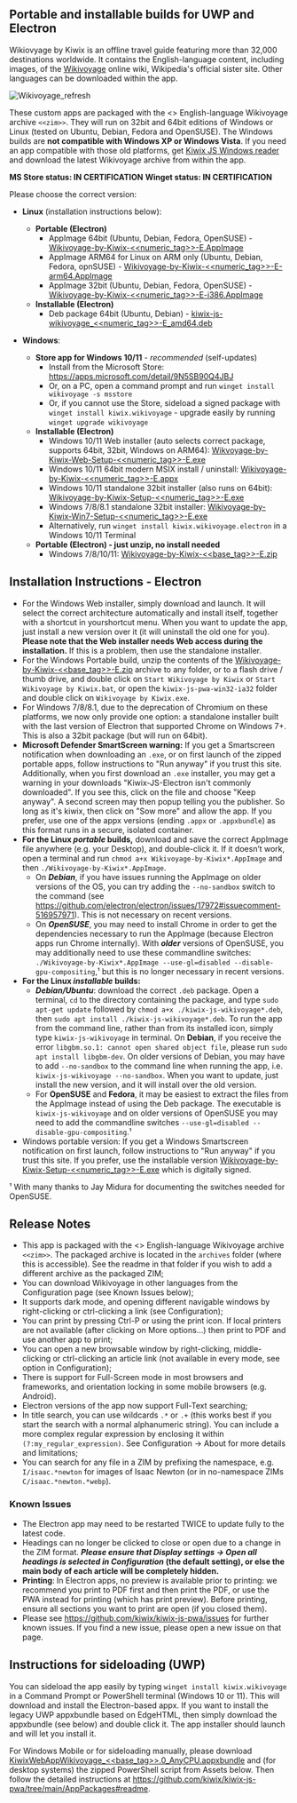 ## Portable and installable builds for UWP and Electron

Wikiovyage by Kiwix is an offline travel guide featuring more than 32,000 destinations worldwide. It contains the English-language content, including images, of the [Wikivoyage](https://www.wikivoyage.org/) online wiki, Wikipedia's official sister site. Other languages can be downloaded within the app.

![Wikivoyage_refresh](https://github.com/kiwix/kiwix-js-pwa/assets/4304337/c7c45ba6-169f-4e2e-95d7-aa5343ac3461)

These custom apps are packaged with the <<date>> English-language Wikivoyage archive `<<zim>>`. They will run on 32bit and 64bit editions of Windows or Linux (tested on Ubuntu, Debian, Fedora and OpenSUSE). The Windows builds are **not compatible with Windows XP or Windows Vista**. If you need an app compatible with those old platforms, get [Kiwix JS Windows reader](https://kiwix.github.io/kiwix-js-pwa/app/nwjs.html) and download the latest Wikivoyage archive from within the app.

**MS Store status: IN CERTIFICATION**
**Winget status: IN CERTIFICATION**

Please choose the correct version:

* **Linux** (installation instructions below):
  - **Portable (Electron)**
    + AppImage 64bit (Ubuntu, Debian, Fedora, OpenSUSE) - [Wikivoyage-by-Kiwix-<<numeric_tag>>-E.AppImage](https://github.com/kiwix/kiwix-js-pwa/releases/download/v<<base_tag>>-Wikivoyage/Wikivoyage-by-Kiwix-<<numeric_tag>>-E.AppImage)
    + AppImage ARM64 for Linux on ARM only (Ubuntu, Debian, Fedora, opnSUSE) - [Wikivoyage-by-Kiwix-<<numeric_tag>>-E-arm64.AppImage](https://github.com/kiwix/kiwix-js-pwa/releases/download/v<<base_tag>>-Wikivoyage/Wikivoyage-by-Kiwix-<<numeric_tag>>-E-arm64.AppImage) 
    + AppImage 32bit (Ubuntu, Debian, Fedora, OpenSUSE) - [Wikivoyage-by-Kiwix-<<numeric_tag>>-E-i386.AppImage](https://github.com/kiwix/kiwix-js-pwa/releases/download/v<<base_tag>>-Wikivoyage/Wikivoyage-by-Kiwix-<<numeric_tag>>-E-i386.AppImage)
  - **Installable (Electron)**
    + Deb package 64bit (Ubuntu, Debian) - [kiwix-js-wikivoyage_<<numeric_tag>>-E_amd64.deb](https://github.com/kiwix/kiwix-js-pwa/releases/download/v<<base_tag>>-Wikivoyage/kiwix-js-wikivoyage_<<numeric_tag>>-E_amd64.deb)
  
* **Windows**:
  - **Store app for Windows 10/11** - _recommended_ (self-updates)
    + Install from the Microsoft Store: https://apps.microsoft.com/detail/9N5SB90Q4JBJ
    + Or, on a PC, open a command prompt and run `winget install wikivoyage -s msstore`
    + Or, if you cannot use the Store, sideload a signed package with `winget install kiwix.wikivoyage` - upgrade easily by running  `winget upgrade wikivoyage`
  - **Installable (Electron)**
    + Windows 10/11 Web installer (auto selects correct package, supports 64bit, 32bit, Windows on ARM64): [Wikvoyage-by-Kiwix-Web-Setup-<<numeric_tag>>-E.exe](https://github.com/kiwix/kiwix-js-pwa/releases/download/v<<base_tag>>-Wikivoyage/Wikivoyage-by-Kiwix-Web-Setup-<<numeric_tag>>-E.exe)
    + Windows 10/11 64bit modern MSIX install / uninstall: [Wikivoyage-by-Kiwix-<<numeric_tag>>-E.appx](https://github.com/kiwix/kiwix-js-pwa/releases/download/v<<base_tag>>-Wikivoyage/Wikivoyage-by-Kiwix-<<numeric_tag>>-E.appx)
    + Windows 10/11 standalone 32bit installer (also runs on 64bit): [Wikivoyage-by-Kiwix-Setup-<<numeric_tag>>-E.exe](https://github.com/kiwix/kiwix-js-pwa/releases/download/v<<base_tag>>-Wikivoyage/Wikivoyage-by-Kiwix-Setup-<<numeric_tag>>-E.exe)
    + Windows 7/8/8.1 standalone 32bit installer: [Wikivoyage-by-Kiwix-Win7-Setup-<<numeric_tag>>-E.exe](https://github.com/kiwix/kiwix-js-pwa/releases/download/v<<base_tag>>-Wikivoyage/Wikivoyage-by-Kiwix-Win7-Setup-<<numeric_tag>>-E.exe)
    + Alternatively, run `winget install kiwix.wikivoyage.electron` in a Windows 10/11 Terminal
  - **Portable (Electron) - just unzip, no install needed**
    + Windows 7/8/10/11: [Wikivoyage-by-Kiwix-<<base_tag>>-E.zip](https://github.com/kiwix/kiwix-js-pwa/releases/download/v<<base_tag>>-Wikivoyage/Wikivoyage-by-Kiwix-<<base_tag>>-E.zip)

## Installation Instructions - Electron

* For the Windows Web installer, simply download and launch. It will select the correct architecture automatically and install itself, together with a shortcut in yourshortcut menu. When you want to update the app, just install a new version over it (it will uninstall the old one for you). **Please note that the Web installer needs Web access during the installation.** If this is a problem, then use the standalone installer.
* For the Windows Portable build, unzip the contents of the [Wikivoyage-by-Kiwix-<<base_tag>>-E.zip](https://github.com/kiwix/kiwix-js-pwa/releases/download/v<<base_tag>>-Wikivoyage/Wikivoyage-by-Kiwix-<<base_tag>>-E.zip) archive to any folder, or to a flash drive / thumb drive, and double click on `Start Wikivoyage by Kiwix` or `Start Wikivoyage by Kiwix.bat`, or open the `kiwix-js-pwa-win32-ia32` folder and double click on `Wikivoyage by Kiwix.exe`.
* For Windows 7/8/8.1, due to the deprecation of Chromium on these platforms, we now only provide one option: a standalone installer built with the last version of Electron that supported Chrome on Windows 7+. This is also a 32bit package (but will run on 64bit).
* **Microsoft Defender SmartScreen warning:** If you get a Smartscreen notification when downloading an `.exe`, or on first launch of the zipped portable apps, follow instructions to "Run anyway" if you trust this site. Additionally, when you first download an `.exe` installer, you may get a warning in your downloads "Kiwix-JS-Electron isn't commonly downloaded". If you see this, click on the file and choose "Keep anyway". A second screen may then popup telling you the publisher. So long as it's kiwix, then click on "Sow more" and allow the app. If you prefer, use one of the appx versions (ending `.appx` or `.appxbundle`) as this format runs in a secure, isolated container.
* **For the Linux _portable_ builds,** download and save the correct AppImage file anywhere (e.g. your Desktop), and double-click it. If it doesn’t work, open a terminal and run `chmod a+x Wikivoyage-by-Kiwix*.AppImage` and then `./Wikivoyage-by-Kiwix*.AppImage`.
  + On **_Debian_**, if you have issues running the AppImage on older versions of the OS, you can try adding the `--no-sandbox` switch to the command (see https://github.com/electron/electron/issues/17972#issuecomment-516957971). This is not necessary on recent versions.
  + On **_OpenSUSE_**, you may need to install Chrome in order to get the dependencies necessary to run the AppImage (because Electron apps run Chrome internally). With **_older_** versions of OpenSUSE, you may additionally need to use these commandline switches: `./Wikivoyage-by-Kiwix*.AppImage --use-gl=disabled --disable-gpu-compositing`,¹ but this is no longer necessary in recent versions.
* **For the Linux _installable_ builds:**
  + **_Debian/Ubuntu_**: download the correct `.deb` package. Open a terminal, `cd` to the directory containing the package, and type `sudo apt-get update` followed by `chmod a+x ./kiwix-js-wikivoyage*.deb`, then `sudo apt install ./kiwix-js-wikivoyage*.deb`. To run the app from the command line, rather than from its installed icon, simply type `kiwix-js-wikivoyage` in terminal. On **Debian**, if you receive the error `libgbm.so.1: cannot open shared object file`, please run `sudo apt install libgbm-dev`. On older versions of Debian, you may have to add `--no-sandbox` to the command line when running the app, i.e. `kiwix-js-wikivoyage --no-sandbox`. When you want to update, just install the new version, and it will install over the old version.
  + For **OpenSUSE** and **Fedora**, it may be easiest to extract the files from the AppImage instead of using the Deb package. The executable is `kiwix-js-wikivoyage` and on older versions of OpenSUSE you may need to add the commandline switches `--use-gl=disabled --disable-gpu-compositing`.¹
* Windows portable version: If you get a Windows Smartscreen notification on first launch, follow instructions to "Run anyway" if you trust this site. If you prefer, use the installable version [Wikivoyage-by-Kiwix-Setup-<<numeric_tag>>-E.exe](https://github.com/kiwix/kiwix-js-pwa/releases/download/v<<base_tag>>-Wikivoyage/Wikivoyage-by-Kiwix-Setup-<<numeric_tag>>-E.exe) which is digitally signed.

¹ With many thanks to Jay Midura for documenting the switches needed for OpenSUSE.

## Release Notes

* This app is packaged with the <<date>> English-language Wikivoyage archive `<<zim>>`. The packaged archive is located in the `archives` folder (where this is accessible). See the readme in that folder if you wish to add a different archive as the packaged ZIM;
* You can download Wikivoyage in other languages from the Configuration page (see Known Issues below);
* It supports dark mode, and opening different navigable windows by right-clicking or ctrl-clicking a link (see Configuration);
* You can print by pressing Ctrl-P or using the print icon. If local printers are not available (after clicking on More options...) then print to PDF and use another app to print;
* You can open a new browsable window by right-clicking, middle-clicking or ctrl-clicking an article link (not available in every mode, see option in Configuration);
* There is support for Full-Screen mode in most browsers and frameworks, and orientation locking in some mobile browsers (e.g. Android).
* Electron versions of the app now support Full-Text searching;
* In title search, you can use wildcards `.*` or `.+` (this works best if you start the search with a normal alphanumeric string). You can include a more complex regular expression by enclosing it within `(?:my_regular_expression)`. See Configuration -> About for more details and limitations;
* You can search for any file in a ZIM by prefixing the namespace, e.g. `I/isaac.*newton` for images of Isaac Newton (or in no-namespace ZIMs `C/isaac.*newton.*webp`).

### Known Issues

* The Electron app may need to be restarted TWICE to update fully to the latest code.
* Headings can no longer be clicked to close or open due to a change in the ZIM format. **_Please ensure that Display settings -> Open all headings is selected in Configuration_ (the default setting), or else the main body of each article will be completely hidden.**
* **Printing**: In Electron apps, no preview is available prior to printing: we recommend you print to PDF first and then print the PDF, or use the PWA instead for printing (which has print preview). Before printing, ensure all sections you want to print are open (if you closed them).
* Please see https://github.com/kiwix/kiwix-js-pwa/issues for further known issues. If you find a new issue, please open a new issue on that page.

## Instructions for sideloading (UWP)

You can sideload the app easily by typing `winget install kiwix.wikivoyage` in a Command Prompt or PowerShell terminal (Windows 10 or 11). This will download and install the Electron-based appx. If you want to install the legacy UWP appxbundle based on EdgeHTML, then simply download the appxbundle (see below) and double click it. The app installer should launch and will let you install it.

For Windows Mobile or for sideloading manually, please download [KiwixWebAppWikivoyage_<<base_tag>>.0_AnyCPU.appxbundle](https://github.com/kiwix/kiwix-js-pwa/releases/download/v<<base_tag>>-Wikivoyage/KiwixWebAppWikivoyage_<<base_tag>>.0_AnyCPU.appxbundle) and (for desktop systems) the zipped PowerShell script from Assets below. Then follow the detailed instructions at https://github.com/kiwix/kiwix-js-pwa/tree/main/AppPackages#readme.
